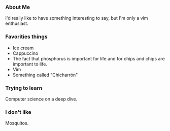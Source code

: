 
### About Me

I'd really like to have something interesting to say, but I'm only a vim enthusiast.


### Favorities things

* Ice cream
* Cappuccino
* The fact that phosphorus is important for life and for chips and chips are important to life.
* Vim 
* Something called "Chicharrón"

### Trying to learn

Computer science on a deep dive.

### I don't like

Mosquitos.
